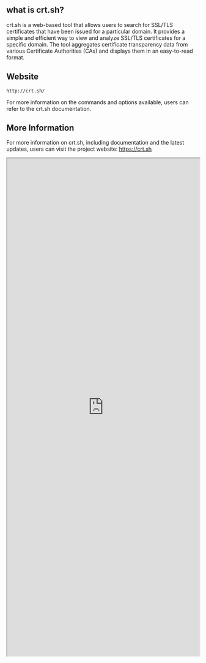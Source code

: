 ## what is crt.sh?

crt.sh is a web-based tool that allows users to search for SSL/TLS certificates that have been issued for a particular domain. It provides a simple and efficient way to view and analyze SSL/TLS certificates for a specific domain. The tool aggregates certificate transparency data from various Certificate Authorities (CAs) and displays them in an easy-to-read format.

## Website

```Terminal
http://crt.sh/
```

For more information on the commands and options available, users can refer to the crt.sh documentation.

## More Information
For more information on crt.sh, including documentation and the latest updates, users can visit the project website: https://crt.sh

<iframe src="https://crt.sh" width="100%" height="1300"></iframe>

